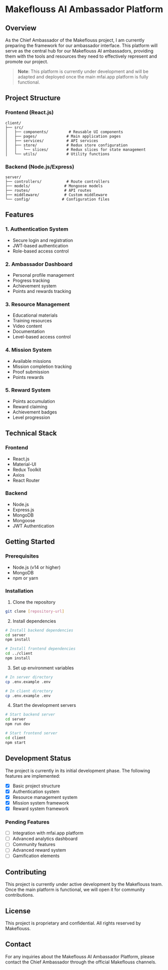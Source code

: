# Makeflouss AI Ambassador Platform

## Overview
As the Chief Ambassador of the Makeflouss project, I am currently preparing the framework for our ambassador interface. This platform will serve as the central hub for our Makeflouss AI ambassadors, providing them with the tools and resources they need to effectively represent and promote our project.

> **Note**: This platform is currently under development and will be adapted and deployed once the main mfai.app platform is fully functional.

## Project Structure

### Frontend (React.js)
```
client/
├── src/
│   ├── components/         # Reusable UI components
│   ├── pages/             # Main application pages
│   ├── services/          # API services
│   ├── store/             # Redux store configuration
│   │   └── slices/        # Redux slices for state management
│   └── utils/             # Utility functions
```

### Backend (Node.js/Express)
```
server/
├── controllers/           # Route controllers
├── models/               # Mongoose models
├── routes/               # API routes
├── middleware/           # Custom middleware
└── config/              # Configuration files
```

## Features

### 1. Authentication System
- Secure login and registration
- JWT-based authentication
- Role-based access control

### 2. Ambassador Dashboard
- Personal profile management
- Progress tracking
- Achievement system
- Points and rewards tracking

### 3. Resource Management
- Educational materials
- Training resources
- Video content
- Documentation
- Level-based access control

### 4. Mission System
- Available missions
- Mission completion tracking
- Proof submission
- Points rewards

### 5. Reward System
- Points accumulation
- Reward claiming
- Achievement badges
- Level progression

## Technical Stack

### Frontend
- React.js
- Material-UI
- Redux Toolkit
- Axios
- React Router

### Backend
- Node.js
- Express.js
- MongoDB
- Mongoose
- JWT Authentication

## Getting Started

### Prerequisites
- Node.js (v14 or higher)
- MongoDB
- npm or yarn

### Installation

1. Clone the repository
```bash
git clone [repository-url]
```

2. Install dependencies
```bash
# Install backend dependencies
cd server
npm install

# Install frontend dependencies
cd ../client
npm install
```

3. Set up environment variables
```bash
# In server directory
cp .env.example .env

# In client directory
cp .env.example .env
```

4. Start the development servers
```bash
# Start backend server
cd server
npm run dev

# Start frontend server
cd client
npm start
```

## Development Status

The project is currently in its initial development phase. The following features are implemented:

- [x] Basic project structure
- [x] Authentication system
- [x] Resource management system
- [x] Mission system framework
- [x] Reward system framework

### Pending Features
- [ ] Integration with mfai.app platform
- [ ] Advanced analytics dashboard
- [ ] Community features
- [ ] Advanced reward system
- [ ] Gamification elements

## Contributing

This project is currently under active development by the Makeflouss team. Once the main platform is functional, we will open it for community contributions.

## License

This project is proprietary and confidential. All rights reserved by Makeflouss.

## Contact

For any inquiries about the Makeflouss AI Ambassador Platform, please contact the Chief Ambassador through the official Makeflouss channels. 